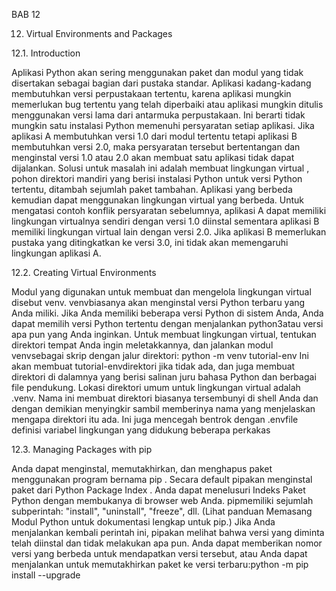 BAB 12

12. Virtual Environments and Packages

12.1. Introduction

Aplikasi Python akan sering menggunakan paket dan modul yang tidak disertakan sebagai bagian dari pustaka standar. Aplikasi kadang-kadang membutuhkan versi perpustakaan tertentu, karena aplikasi mungkin memerlukan bug tertentu yang telah diperbaiki atau aplikasi mungkin ditulis menggunakan versi lama dari antarmuka perpustakaan.
Ini berarti tidak mungkin satu instalasi Python memenuhi persyaratan setiap aplikasi. Jika aplikasi A membutuhkan versi 1.0 dari modul tertentu tetapi aplikasi B membutuhkan versi 2.0, maka persyaratan tersebut bertentangan dan menginstal versi 1.0 atau 2.0 akan membuat satu aplikasi tidak dapat dijalankan.
Solusi untuk masalah ini adalah membuat lingkungan virtual , pohon direktori mandiri yang berisi instalasi Python untuk versi Python tertentu, ditambah sejumlah paket tambahan.
Aplikasi yang berbeda kemudian dapat menggunakan lingkungan virtual yang berbeda. Untuk mengatasi contoh konflik persyaratan sebelumnya, aplikasi A dapat memiliki lingkungan virtualnya sendiri dengan versi 1.0 diinstal sementara aplikasi B memiliki lingkungan virtual lain dengan versi 2.0. Jika aplikasi B memerlukan pustaka yang ditingkatkan ke versi 3.0, ini tidak akan memengaruhi lingkungan aplikasi A.

12.2. Creating Virtual Environments

Modul yang digunakan untuk membuat dan mengelola lingkungan virtual disebut venv. venvbiasanya akan menginstal versi Python terbaru yang Anda miliki. Jika Anda memiliki beberapa versi Python di sistem Anda, Anda dapat memilih versi Python tertentu dengan menjalankan python3atau versi apa pun yang Anda inginkan.
Untuk membuat lingkungan virtual, tentukan direktori tempat Anda ingin meletakkannya, dan jalankan modul venvsebagai skrip dengan jalur direktori:
python -m venv tutorial-env
Ini akan membuat tutorial-envdirektori jika tidak ada, dan juga membuat direktori di dalamnya yang berisi salinan juru bahasa Python dan berbagai file pendukung.
Lokasi direktori umum untuk lingkungan virtual adalah .venv. Nama ini membuat direktori biasanya tersembunyi di shell Anda dan dengan demikian menyingkir sambil memberinya nama yang menjelaskan mengapa direktori itu ada. Ini juga mencegah bentrok dengan .envfile definisi variabel lingkungan yang didukung beberapa perkakas

12.3. Managing Packages with pip

Anda dapat menginstal, memutakhirkan, dan menghapus paket menggunakan program bernama pip . Secara default pipakan menginstal paket dari Python Package Index . Anda dapat menelusuri Indeks Paket Python dengan membukanya di browser web Anda.
pipmemiliki sejumlah subperintah: "install", "uninstall", "freeze", dll. (Lihat panduan Memasang Modul Python untuk dokumentasi lengkap untuk pip.)
Jika Anda menjalankan kembali perintah ini, pipakan melihat bahwa versi yang diminta telah diinstal dan tidak melakukan apa pun. Anda dapat memberikan nomor versi yang berbeda untuk mendapatkan versi tersebut, atau Anda dapat menjalankan untuk memutakhirkan paket ke versi terbaru:python -m pip install --upgrade

